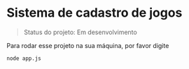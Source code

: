 # Sistema de cadastro de jogos #

> Status do projeto: Em desenvolvimento

Para rodar esse projeto na sua máquina, por favor digite

```
node app.js
```
